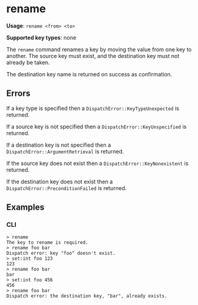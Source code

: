 # rename

**Usage**: `rename <from> <to>`

**Supported key types**: none

The `rename` command renames a key by moving the value from one key to another.
The source key must exist, and the destination key must not already be taken.

The destination key name is returned on success as confirmation.

## Errors

If a key type is specified then a `DispatchError::KeyTypeUnexpected` is
returned.

If a source key is not specified then a `DispatchError::KeyUnspecified` is
returned.

If a destination key is not specified then a `DispatchError::ArgumentRetrieval`
is returned.

If the source key does not exist then a `DispatchError::KeyNonexistent` is
returned.

If the destination key does not exist then a `DispatchError::PreconditionFailed`
is returned.

## Examples

### CLI

```
> rename
The key to rename is required.
> rename foo bar
Dispatch error: key "foo" doesn't exist.
> set:int foo 123
123
> rename foo bar
bar
> set:int foo 456
456
> rename foo bar
Dispatch error: the destination key, "bar", already exists.
```
